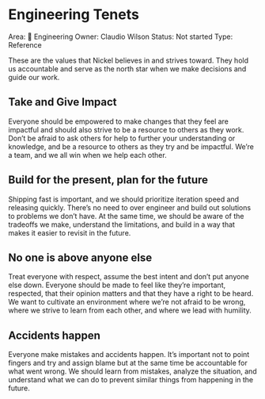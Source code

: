 # Engineering Tenets

Area: 🤖 Engineering
Owner: Claudio Wilson
Status: Not started
Type: Reference

These are the values that Nickel believes in and strives toward. They hold us accountable and serve as the north star when we make decisions and guide our work.

## Take and Give Impact

Everyone should be empowered to make changes that they feel are impactful and should also strive to be a resource to others as they work. Don’t be afraid to ask others for help to further your understanding or knowledge, and be a resource to others as they try and be impactful. We’re a team, and we all win when we help each other.

## Build for the present, plan for the future

Shipping fast is important, and we should prioritize iteration speed and releasing quickly. There’s no need to over engineer and build out solutions to problems we don’t have. At the same time, we should be aware of the tradeoffs we make, understand the limitations, and build in a way that makes it easier to revisit in the future.

## No one is above anyone else

Treat everyone with respect, assume the best intent and don’t put anyone else down. Everyone should be made to feel like they’re important, respected, that their opinion matters and that they have a right to be heard. We want to cultivate an environment where we’re not afraid to be wrong, where we strive to learn from each other, and where we lead with humility. 

## Accidents happen

Everyone make mistakes and accidents happen. It’s important not to point fingers and try and assign blame but at the same time be accountable for what went wrong. We should learn from mistakes, analyze the situation, and understand what we can do to prevent similar things from happening in the future.